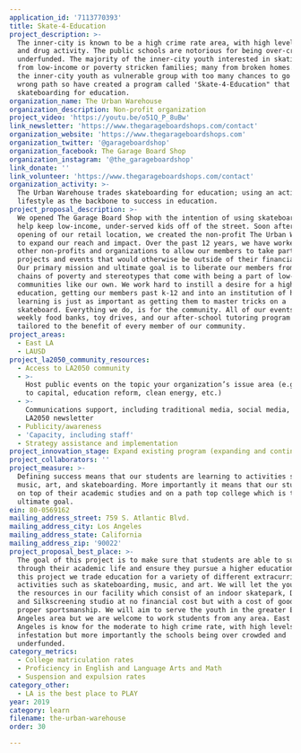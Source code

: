 ```yaml
---
application_id: '7113770393'
title: Skate-4-Education
project_description: >-
  The inner-city is known to be a high crime rate area, with high levels of gang
  and drug activity. The public schools are notorious for being over-crowded and
  underfunded. The majority of the inner-city youth interested in skating come
  from low-income or poverty stricken families; many from broken homes. We saw
  the inner-city youth as vulnerable group with too many chances to go down the
  wrong path so have created a program called 'Skate-4-Education" that trades
  skateboarding for education.
organization_name: The Urban Warehouse
organization_description: Non-profit organization
project_video: 'https://youtu.be/o51Q_P_8uBw'
link_newsletter: 'https://www.thegarageboardshops.com/contact'
organization_website: 'https://www.thegarageboardshops.com'
organization_twitter: '@garageboardshop'
organization_facebook: The Garage Board Shop
organization_instagram: '@the_garageboardshop'
link_donate: ''
link_volunteer: 'https://www.thegarageboardshops.com/contact'
organization_activity: >-
  The Urban Warehouse trades skateboarding for education; using an active
  lifestyle as the backbone to success in education.
project_proposal_description: >-
  We opened The Garage Board Shop with the intention of using skateboarding to
  help keep low-income, under-served kids off of the street. Soon after the
  opening of our retail location, we created the non-profit The Urban Warehouse
  to expand our reach and impact. Over the past 12 years, we have worked with
  other non-profits and organizations to allow our members to take part in
  projects and events that would otherwise be outside of their financial reach.
  Our primary mission and ultimate goal is to liberate our members from the
  chains of poverty and stereotypes that come with being a part of low-income
  communities like our own. We work hard to instill a desire for a higher
  education, getting our members past k-12 and into an institution of higher
  learning is just as important as getting them to master tricks on a
  skateboard. Everything we do, is for the community. All of our events, from
  weekly food banks, toy drives, and our after-school tutoring program are
  tailored to the benefit of every member of our community.
project_areas:
  - East LA
  - LAUSD
project_la2050_community_resources:
  - Access to LA2050 community
  - >-
    Host public events on the topic your organization’s issue area (e.g. access
    to capital, education reform, clean energy, etc.) 
  - >-
    Communications support, including traditional media, social media, and
    LA2050 newsletter
  - Publicity/awareness
  - 'Capacity, including staff'
  - Strategy assistance and implementation
project_innovation_stage: Expand existing program (expanding and continuing ongoing successful projects)
project_collaborators: ''
project_measure: >-
  Defining success means that our students are learning to activities such as
  music, art, and skateboarding. More importantly it means that our students are
  on top of their academic studies and on a path top college which is the
  ultimate goal.
ein: 80-0569162
mailing_address_street: 759 S. Atlantic Blvd.
mailing_address_city: Los Angeles
mailing_address_state: California
mailing_address_zip: '90022'
project_proposal_best_place: >-
  The goal of this project is to make sure that students are able to succeed
  through their academic life and ensure they pursue a higher education. Through
  this project we trade education for a variety of different extracurricular
  activities such as skateboarding, music, and art. We will let the youth use
  the resources in our facility which consist of an indoor skatepark, DJ room,
  and Silkscreening studio at no financial cost but with a cost of good grades
  proper sportsmanship. We will aim to serve the youth in the greater East Los
  Angeles area but we are welcome to work students from any area. East Los
  Angeles is know for the moderate to high crime rate, with high levels of drug
  infestation but more importantly the schools being over crowded and
  underfunded.
category_metrics:
  - College matriculation rates
  - Proficiency in English and Language Arts and Math
  - Suspension and expulsion rates
category_other:
  - LA is the best place to PLAY
year: 2019
category: learn
filename: the-urban-warehouse
order: 30

---
```

